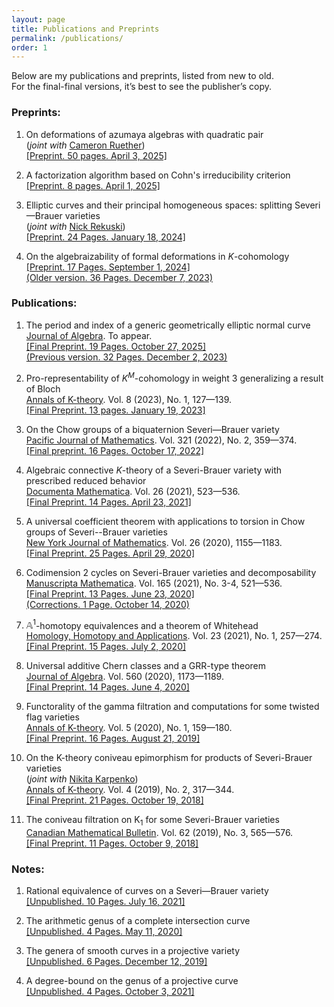 ```yaml
---
layout: page
title: Publications and Preprints
permalink: /publications/
order: 1
---
```


Below are my publications and preprints, listed from new to old.  
For the final-final versions, it’s best to see the publisher’s copy.

### **Preprints:**


1. On deformations of azumaya algebras with quadratic pair  
(*joint with* [Cameron Ruether](https://cameron-ruether.bitbucket.io/))  
[[Preprint. 50 pages. April 3, 2025]](/files/papers/main3.pdf)

2. A factorization algorithm based on Cohn's irreducibility criterion  
[[Preprint. 8 pages. April 1, 2025]](/files/papers/factorization.pdf)

3. Elliptic curves and their principal homogeneous spaces: splitting Severi—Brauer varieties  
(*joint with* [Nick Rekuski](https://pcwww.liv.ac.uk/~rekuski/))  
[[Preprint. 24 Pages. January 18, 2024]](/files/papers/E_Torsors_in_Severi_Brauer_Varieties.pdf)

4. On the algebraizability of formal deformations in $K$-cohomology  
[[Preprint. 17 Pages. September 1, 2024]](/files/papers/representable_short.pdf)  
[(Older version. 36 Pages. December 7, 2023)](/files/papers/representable.pdf)

### **Publications:**

1. The period and index of a generic geometrically elliptic normal curve  
<ins>Journal of Algebra</ins>. To appear.  
[[Final Preprint. 19 Pages. October 27, 2025]](/files/papers/gengeom.pdf)  
[(Previous version. 32 Pages. December 2, 2023)](/files/papers/dhilb2.pdf)

2. Pro-representability of $K^M$-cohomology in weight 3 generalizing a result of Bloch  
<ins>Annals of K-theory</ins>. Vol. 8 (2023), No. 1, 127—139.  
[[Final Preprint. 13 pages. January 19, 2023]](/files/papers/milnor_rev.pdf)  

3. On the Chow groups of a biquaternion Severi—Brauer variety  
<ins>Pacific Journal of Mathematics</ins>. Vol. 321 (2022), No. 2, 359—374.  
[[Final preprint. 16 Pages. October 17, 2022]](/files/papers/biquaternion.pdf)

4. Algebraic connective $K$-theory of a Severi-Brauer variety with prescribed reduced behavior  
<ins>Documenta Mathematica</ins>. Vol. 26 (2021), 523—536.  
[[Final Preprint. 14 Pages. April 23, 2021]](/files/papers/revconnectivek2.pdf)

5. A universal coefficient theorem with applications to torsion in Chow groups of Severi--Brauer varieties  
<ins>New York Journal of Mathematics</ins>. Vol. 26 (2020), 1155—1183.  
[[Final Preprint. 25 Pages. April 29, 2020]](/files/papers/tauR.pdf)  

6. Codimension 2 cycles on Severi-Brauer varieties and decomposability  
<ins>Manuscripta Mathematica</ins>. Vol. 165 (2021), No. 3-4, 521—536.  
[[Final Preprint. 13 Pages. June 23, 2020]](/files/papers/revcodimension2.pdf)  
[(Corrections. 1 Page. October 14, 2020)](/files/papers/corrections_cd2.pdf)  

7. $\mathbb{A}^1$-homotopy equivalences and a theorem of Whitehead  
<ins>Homology, Homotopy and Applications</ins>. Vol. 23 (2021), No. 1, 257—274.  
[[Final Preprint. 15 Pages. July 2, 2020]](/files/papers/revwhiteheadthm.pdf)  

8. Universal additive Chern classes and a GRR-type theorem  
<ins>Journal of Algebra</ins>. Vol. 560 (2020), 1173—1189.  
[[Final Preprint. 14 Pages. June 4, 2020]](/files/papers/revBthy2.pdf)  

9. Functorality of the gamma filtration and computations for some twisted flag varieties  
<ins>Annals of K-theory</ins>. Vol. 5 (2020), No. 1, 159—180.  
[[Final Preprint. 16 Pages. August 21, 2019]](/files/papers/revfiltrations.pdf)  

10. On the K-theory coniveau epimorphism for products of Severi-Brauer varieties  
(*joint with* [Nikita Karpenko](https://sites.ualberta.ca/~karpenko/))  
<ins>Annals of K-theory</ins>. Vol. 4 (2019), No. 2, 317—344.  
[[Final Preprint. 21 Pages. October 19, 2018]](/files/papers/revChern%20subring.pdf)  

11. The coniveau filtration on $\mathrm{K}_1$ for some Severi-Brauer varieties  
<ins>Canadian Mathematical Bulletin</ins>. Vol. 62 (2019), No. 3, 565—576.  
[[Final Preprint. 11 Pages. October 9, 2018]](/files/papers/revChowindexp2.pdf)  

### **Notes:**
1. Rational equivalence of curves on a Severi—Brauer variety  
[[Unpublished. 10 Pages. July 16, 2021]](/files/papers/Suslin2.pdf)  

2. The arithmetic genus of a complete intersection curve  
[[Unpublished. 4 Pages. May 11, 2020]](/files/papers/arigen.pdf)  

3. The genera of smooth curves in a projective variety  
[[Unpublished. 6 Pages. December 12, 2019]](/files/papers/possiblegenera.pdf)  

4. A degree-bound on the genus of a projective curve  
[[Unpublished. 4 Pages. October 3, 2021]](/files/papers/deggen2.pdf)  


